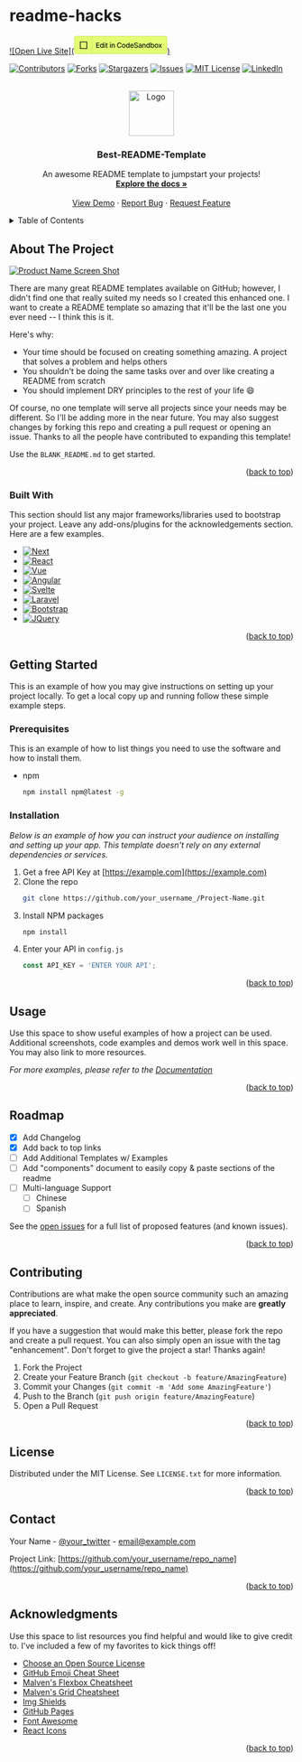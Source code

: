 # readme-hacks

[![Open Live Site](<svg xmlns="http://www.w3.org/2000/svg" width="165" height="32" viewBox="0 0 165 32" fill="none">
<rect width="165" height="32" rx="4" fill="#E3FF73"/>
<rect x="0.5" y="0.5" width="164" height="31" rx="3.5" stroke="black" stroke-opacity="0.1"/>
<line x1="31.5" y1="2.18557e-08" x2="31.5" y2="32" stroke="black" stroke-opacity="0.1"/>
<path fill-rule="evenodd" clip-rule="evenodd" d="M10 10L23 10V23H10V10ZM21.6705 11.3295V21.6705H11.3295V11.3295H21.6705Z" fill="#191919"/>
<path d="M38.9988 21H44.7516V19.8192H40.3704V17.036H44.4009V15.8597H40.3704V13.0898H44.6983V11.9091H38.9988V21ZM48.6013 21.1332C49.8442 21.1332 50.3325 20.3741 50.5722 19.9391H50.6832V21H51.9794V11.9091H50.6521V15.2871H50.5722C50.3325 14.8654 49.8797 14.093 48.6102 14.093C46.9634 14.093 45.7516 15.3936 45.7516 17.6042C45.7516 19.8104 46.9456 21.1332 48.6013 21.1332ZM48.8943 20.0012C47.7091 20.0012 47.0921 18.9581 47.0921 17.5909C47.0921 16.237 47.6958 15.2205 48.8943 15.2205C50.0529 15.2205 50.6743 16.166 50.6743 17.5909C50.6743 19.0247 50.0396 20.0012 48.8943 20.0012ZM53.4987 21H54.8259V14.1818H53.4987V21ZM54.1689 13.1298C54.6262 13.1298 55.0079 12.7747 55.0079 12.3397C55.0079 11.9047 54.6262 11.5451 54.1689 11.5451C53.7073 11.5451 53.33 11.9047 53.33 12.3397C53.33 12.7747 53.7073 13.1298 54.1689 13.1298ZM59.4192 14.1818H58.0209V12.5483H56.6937V14.1818H55.6949V15.2472H56.6937V19.2733C56.6892 20.5117 57.6347 21.111 58.6823 21.0888C59.104 21.0843 59.3881 21.0044 59.5435 20.9467L59.3038 19.8503C59.215 19.8681 59.0507 19.908 58.8377 19.908C58.4071 19.908 58.0209 19.766 58.0209 18.998V15.2472H59.4192V14.1818ZM63.4454 21H64.7727V14.1818H63.4454V21ZM64.1157 13.1298C64.5729 13.1298 64.9547 12.7747 64.9547 12.3397C64.9547 11.9047 64.5729 11.5451 64.1157 11.5451C63.6541 11.5451 63.2768 11.9047 63.2768 12.3397C63.2768 12.7747 63.6541 13.1298 64.1157 13.1298ZM67.5105 16.9517C67.5105 15.8642 68.1763 15.2427 69.0996 15.2427C70.0007 15.2427 70.5467 15.8331 70.5467 16.823V21H71.8739V16.6632C71.8739 14.9764 70.9462 14.093 69.5524 14.093C68.527 14.093 67.8567 14.568 67.5415 15.2915H67.4572V14.1818H66.1832V21H67.5105V16.9517ZM83.8692 14.8654C83.5585 12.9212 82.0359 11.7848 80.1139 11.7848C77.7612 11.7848 76.0256 13.5471 76.0256 16.4545C76.0256 19.362 77.7524 21.1243 80.1139 21.1243C82.1114 21.1243 83.5718 19.8725 83.8692 18.0748L82.4842 18.0703C82.249 19.2333 81.2724 19.8725 80.1227 19.8725C78.5647 19.8725 77.3884 18.6784 77.3884 16.4545C77.3884 14.2484 78.5602 13.0366 80.1272 13.0366C81.2857 13.0366 82.2579 13.6891 82.4842 14.8654H83.8692ZM87.9009 21.1376C89.823 21.1376 91.0792 19.7305 91.0792 17.622C91.0792 15.5002 89.823 14.093 87.9009 14.093C85.9789 14.093 84.7227 15.5002 84.7227 17.622C84.7227 19.7305 85.9789 21.1376 87.9009 21.1376ZM87.9054 20.0234C86.6491 20.0234 86.0632 18.927 86.0632 17.6175C86.0632 16.3125 86.6491 15.2028 87.9054 15.2028C89.1527 15.2028 89.7386 16.3125 89.7386 17.6175C89.7386 18.927 89.1527 20.0234 87.9054 20.0234ZM94.7381 21.1332C95.981 21.1332 96.4692 20.3741 96.7089 19.9391H96.8199V21H98.1161V11.9091H96.7888V15.2871H96.7089C96.4692 14.8654 96.0165 14.093 94.7469 14.093C93.1001 14.093 91.8883 15.3936 91.8883 17.6042C91.8883 19.8104 93.0823 21.1332 94.7381 21.1332ZM95.031 20.0012C93.8458 20.0012 93.2288 18.9581 93.2288 17.5909C93.2288 16.237 93.8325 15.2205 95.031 15.2205C96.1896 15.2205 96.811 16.166 96.811 17.5909C96.811 19.0247 96.1763 20.0012 95.031 20.0012ZM102.574 21.1376C104.061 21.1376 105.113 20.4052 105.415 19.2955L104.159 19.0691C103.919 19.7127 103.342 20.0412 102.587 20.0412C101.451 20.0412 100.687 19.3043 100.652 17.9904H105.499V17.5199C105.499 15.0563 104.025 14.093 102.481 14.093C100.581 14.093 99.3291 15.5401 99.3291 17.6353C99.3291 19.7527 100.563 21.1376 102.574 21.1376ZM100.656 16.9961C100.71 16.0284 101.411 15.1895 102.49 15.1895C103.519 15.1895 104.194 15.9529 104.199 16.9961H100.656ZM111.662 14.2972H112.984C112.944 12.8413 111.657 11.7848 109.811 11.7848C107.986 11.7848 106.588 12.8279 106.588 14.3949C106.588 15.66 107.493 16.4013 108.954 16.7963L110.028 17.0893C111 17.3468 111.75 17.6664 111.75 18.4743C111.75 19.362 110.903 19.948 109.735 19.948C108.679 19.948 107.8 19.4775 107.72 18.4876H106.344C106.433 20.1344 107.707 21.1509 109.744 21.1509C111.879 21.1509 113.109 20.0279 113.109 18.4876C113.109 16.8496 111.648 16.2148 110.494 15.9308L109.606 15.6999C108.896 15.5179 107.951 15.185 107.955 14.315C107.955 13.5426 108.661 12.97 109.78 12.97C110.823 12.97 111.564 13.4583 111.662 14.2972ZM116.25 21.1509C117.378 21.1509 118.013 20.5783 118.266 20.0678H118.319V21H119.615V16.4723C119.615 14.4881 118.053 14.093 116.97 14.093C115.736 14.093 114.599 14.5902 114.155 15.8331L115.403 16.1172C115.598 15.6333 116.095 15.1673 116.987 15.1673C117.844 15.1673 118.283 15.6156 118.283 16.388V16.419C118.283 16.9029 117.786 16.894 116.561 17.036C115.269 17.187 113.947 17.5243 113.947 19.0735C113.947 20.4141 114.954 21.1509 116.25 21.1509ZM116.539 20.0856C115.789 20.0856 115.247 19.7482 115.247 19.0913C115.247 18.381 115.878 18.128 116.646 18.0259C117.076 17.9682 118.097 17.8528 118.288 17.6619V18.5408C118.288 19.3487 117.644 20.0856 116.539 20.0856ZM122.335 16.9517C122.335 15.8642 123.001 15.2427 123.924 15.2427C124.825 15.2427 125.371 15.8331 125.371 16.823V21H126.699V16.6632C126.699 14.9764 125.771 14.093 124.377 14.093C123.352 14.093 122.681 14.568 122.366 15.2915H122.282V14.1818H121.008V21H122.335V16.9517ZM130.656 21.1332C131.899 21.1332 132.387 20.3741 132.627 19.9391H132.738V21H134.034V11.9091H132.707V15.2871H132.627C132.387 14.8654 131.934 14.093 130.665 14.093C129.018 14.093 127.806 15.3936 127.806 17.6042C127.806 19.8104 129 21.1332 130.656 21.1332ZM130.949 20.0012C129.764 20.0012 129.147 18.9581 129.147 17.5909C129.147 16.237 129.75 15.2205 130.949 15.2205C132.108 15.2205 132.729 16.166 132.729 17.5909C132.729 19.0247 132.094 20.0012 130.949 20.0012ZM135.66 21H136.956V19.9391H137.067C137.307 20.3741 137.795 21.1332 139.038 21.1332C140.689 21.1332 141.888 19.8104 141.888 17.6042C141.888 15.3936 140.671 14.093 139.025 14.093C137.759 14.093 137.302 14.8654 137.067 15.2871H136.987V11.9091H135.66V21ZM136.96 17.5909C136.96 16.166 137.582 15.2205 138.741 15.2205C139.943 15.2205 140.547 16.237 140.547 17.5909C140.547 18.9581 139.926 20.0012 138.741 20.0012C137.6 20.0012 136.96 19.0247 136.96 17.5909ZM145.875 21.1376C147.797 21.1376 149.053 19.7305 149.053 17.622C149.053 15.5002 147.797 14.093 145.875 14.093C143.953 14.093 142.697 15.5002 142.697 17.622C142.697 19.7305 143.953 21.1376 145.875 21.1376ZM145.879 20.0234C144.623 20.0234 144.037 18.927 144.037 17.6175C144.037 16.3125 144.623 15.2028 145.879 15.2028C147.127 15.2028 147.713 16.3125 147.713 17.6175C147.713 18.927 147.127 20.0234 145.879 20.0234ZM150.927 14.1818H149.471L151.566 17.5909L149.444 21H150.9L152.431 18.4521L153.967 21H155.419L153.275 17.5909L155.401 14.1818H153.95L152.431 16.8363L150.927 14.1818Z" fill="#191919"/>
</svg>)](#)

<!-- Improved compatibility of back to top link: See: https://github.com/othneildrew/Best-README-Template/pull/73 -->
<a name="readme-top"></a>
<!--
*** Thanks for checking out the Best-README-Template. If you have a suggestion
*** that would make this better, please fork the repo and create a pull request
*** or simply open an issue with the tag "enhancement".
*** Don't forget to give the project a star!
*** Thanks again! Now go create something AMAZING! :D
-->



<!-- PROJECT SHIELDS -->
<!--
*** I'm using markdown "reference style" links for readability.
*** Reference links are enclosed in brackets [ ] instead of parentheses ( ).
*** See the bottom of this document for the declaration of the reference variables
*** for contributors-url, forks-url, etc. This is an optional, concise syntax you may use.
*** https://www.markdownguide.org/basic-syntax/#reference-style-links
-->
[![Contributors][contributors-shield]][contributors-url]
[![Forks][forks-shield]][forks-url]
[![Stargazers][stars-shield]][stars-url]
[![Issues][issues-shield]][issues-url]
[![MIT License][license-shield]][license-url]
[![LinkedIn][linkedin-shield]][linkedin-url]



<!-- PROJECT LOGO -->
<br />
<div align="center">
  <a href="https://github.com/othneildrew/Best-README-Template">
    <img src="images/logo.png" alt="Logo" width="80" height="80">
  </a>

  <h3 align="center">Best-README-Template</h3>

  <p align="center">
    An awesome README template to jumpstart your projects!
    <br />
    <a href="https://github.com/othneildrew/Best-README-Template"><strong>Explore the docs »</strong></a>
    <br />
    <br />
    <a href="https://github.com/othneildrew/Best-README-Template">View Demo</a>
    ·
    <a href="https://github.com/othneildrew/Best-README-Template/issues">Report Bug</a>
    ·
    <a href="https://github.com/othneildrew/Best-README-Template/issues">Request Feature</a>
  </p>
</div>



<!-- TABLE OF CONTENTS -->
<details>
  <summary>Table of Contents</summary>
  <ol>
    <li>
      <a href="#about-the-project">About The Project</a>
      <ul>
        <li><a href="#built-with">Built With</a></li>
      </ul>
    </li>
    <li>
      <a href="#getting-started">Getting Started</a>
      <ul>
        <li><a href="#prerequisites">Prerequisites</a></li>
        <li><a href="#installation">Installation</a></li>
      </ul>
    </li>
    <li><a href="#usage">Usage</a></li>
    <li><a href="#roadmap">Roadmap</a></li>
    <li><a href="#contributing">Contributing</a></li>
    <li><a href="#license">License</a></li>
    <li><a href="#contact">Contact</a></li>
    <li><a href="#acknowledgments">Acknowledgments</a></li>
  </ol>
</details>



<!-- ABOUT THE PROJECT -->
## About The Project

[![Product Name Screen Shot][product-screenshot]](https://example.com)

There are many great README templates available on GitHub; however, I didn't find one that really suited my needs so I created this enhanced one. I want to create a README template so amazing that it'll be the last one you ever need -- I think this is it.

Here's why:
* Your time should be focused on creating something amazing. A project that solves a problem and helps others
* You shouldn't be doing the same tasks over and over like creating a README from scratch
* You should implement DRY principles to the rest of your life :smile:

Of course, no one template will serve all projects since your needs may be different. So I'll be adding more in the near future. You may also suggest changes by forking this repo and creating a pull request or opening an issue. Thanks to all the people have contributed to expanding this template!

Use the `BLANK_README.md` to get started.

<p align="right">(<a href="#readme-top">back to top</a>)</p>



### Built With

This section should list any major frameworks/libraries used to bootstrap your project. Leave any add-ons/plugins for the acknowledgements section. Here are a few examples.

* [![Next][Next.js]][Next-url]
* [![React][React.js]][React-url]
* [![Vue][Vue.js]][Vue-url]
* [![Angular][Angular.io]][Angular-url]
* [![Svelte][Svelte.dev]][Svelte-url]
* [![Laravel][Laravel.com]][Laravel-url]
* [![Bootstrap][Bootstrap.com]][Bootstrap-url]
* [![JQuery][JQuery.com]][JQuery-url]

<p align="right">(<a href="#readme-top">back to top</a>)</p>



<!-- GETTING STARTED -->
## Getting Started

This is an example of how you may give instructions on setting up your project locally.
To get a local copy up and running follow these simple example steps.

### Prerequisites

This is an example of how to list things you need to use the software and how to install them.
* npm
  ```sh
  npm install npm@latest -g
  ```

### Installation

_Below is an example of how you can instruct your audience on installing and setting up your app. This template doesn't rely on any external dependencies or services._

1. Get a free API Key at [https://example.com](https://example.com)
2. Clone the repo
   ```sh
   git clone https://github.com/your_username_/Project-Name.git
   ```
3. Install NPM packages
   ```sh
   npm install
   ```
4. Enter your API in `config.js`
   ```js
   const API_KEY = 'ENTER YOUR API';
   ```

<p align="right">(<a href="#readme-top">back to top</a>)</p>



<!-- USAGE EXAMPLES -->
## Usage

Use this space to show useful examples of how a project can be used. Additional screenshots, code examples and demos work well in this space. You may also link to more resources.

_For more examples, please refer to the [Documentation](https://example.com)_

<p align="right">(<a href="#readme-top">back to top</a>)</p>



<!-- ROADMAP -->
## Roadmap

- [x] Add Changelog
- [x] Add back to top links
- [ ] Add Additional Templates w/ Examples
- [ ] Add "components" document to easily copy & paste sections of the readme
- [ ] Multi-language Support
    - [ ] Chinese
    - [ ] Spanish

See the [open issues](https://github.com/othneildrew/Best-README-Template/issues) for a full list of proposed features (and known issues).

<p align="right">(<a href="#readme-top">back to top</a>)</p>



<!-- CONTRIBUTING -->
## Contributing

Contributions are what make the open source community such an amazing place to learn, inspire, and create. Any contributions you make are **greatly appreciated**.

If you have a suggestion that would make this better, please fork the repo and create a pull request. You can also simply open an issue with the tag "enhancement".
Don't forget to give the project a star! Thanks again!

1. Fork the Project
2. Create your Feature Branch (`git checkout -b feature/AmazingFeature`)
3. Commit your Changes (`git commit -m 'Add some AmazingFeature'`)
4. Push to the Branch (`git push origin feature/AmazingFeature`)
5. Open a Pull Request

<p align="right">(<a href="#readme-top">back to top</a>)</p>



<!-- LICENSE -->
## License

Distributed under the MIT License. See `LICENSE.txt` for more information.

<p align="right">(<a href="#readme-top">back to top</a>)</p>



<!-- CONTACT -->
## Contact

Your Name - [@your_twitter](https://twitter.com/your_username) - email@example.com

Project Link: [https://github.com/your_username/repo_name](https://github.com/your_username/repo_name)

<p align="right">(<a href="#readme-top">back to top</a>)</p>



<!-- ACKNOWLEDGMENTS -->
## Acknowledgments

Use this space to list resources you find helpful and would like to give credit to. I've included a few of my favorites to kick things off!

* [Choose an Open Source License](https://choosealicense.com)
* [GitHub Emoji Cheat Sheet](https://www.webpagefx.com/tools/emoji-cheat-sheet)
* [Malven's Flexbox Cheatsheet](https://flexbox.malven.co/)
* [Malven's Grid Cheatsheet](https://grid.malven.co/)
* [Img Shields](https://shields.io)
* [GitHub Pages](https://pages.github.com)
* [Font Awesome](https://fontawesome.com)
* [React Icons](https://react-icons.github.io/react-icons/search)

<p align="right">(<a href="#readme-top">back to top</a>)</p>



<!-- MARKDOWN LINKS & IMAGES -->
<!-- https://www.markdownguide.org/basic-syntax/#reference-style-links -->
[contributors-shield]: https://img.shields.io/github/contributors/othneildrew/Best-README-Template.svg?style=for-the-badge
[contributors-url]: https://github.com/othneildrew/Best-README-Template/graphs/contributors
[forks-shield]: https://img.shields.io/github/forks/othneildrew/Best-README-Template.svg?style=for-the-badge
[forks-url]: https://github.com/othneildrew/Best-README-Template/network/members
[stars-shield]: https://img.shields.io/github/stars/othneildrew/Best-README-Template.svg?style=for-the-badge
[stars-url]: https://github.com/othneildrew/Best-README-Template/stargazers
[issues-shield]: https://img.shields.io/github/issues/othneildrew/Best-README-Template.svg?style=for-the-badge
[issues-url]: https://github.com/othneildrew/Best-README-Template/issues
[license-shield]: https://img.shields.io/github/license/othneildrew/Best-README-Template.svg?style=for-the-badge
[license-url]: https://github.com/othneildrew/Best-README-Template/blob/master/LICENSE.txt
[linkedin-shield]: https://img.shields.io/badge/-LinkedIn-black.svg?style=for-the-badge&logo=linkedin&colorB=555
[linkedin-url]: https://linkedin.com/in/othneildrew
[product-screenshot]: images/screenshot.png
[Next.js]: https://img.shields.io/badge/next.js-000000?style=for-the-badge&logo=nextdotjs&logoColor=white
[Next-url]: https://nextjs.org/
[React.js]: https://img.shields.io/badge/React-20232A?style=for-the-badge&logo=react&logoColor=61DAFB
[React-url]: https://reactjs.org/
[Vue.js]: https://img.shields.io/badge/Vue.js-35495E?style=for-the-badge&logo=vuedotjs&logoColor=4FC08D
[Vue-url]: https://vuejs.org/
[Angular.io]: https://img.shields.io/badge/Angular-DD0031?style=for-the-badge&logo=angular&logoColor=white
[Angular-url]: https://angular.io/
[Svelte.dev]: https://img.shields.io/badge/Svelte-4A4A55?style=for-the-badge&logo=svelte&logoColor=FF3E00
[Svelte-url]: https://svelte.dev/
[Laravel.com]: https://img.shields.io/badge/Laravel-FF2D20?style=for-the-badge&logo=laravel&logoColor=white
[Laravel-url]: https://laravel.com
[Bootstrap.com]: https://img.shields.io/badge/Bootstrap-563D7C?style=for-the-badge&logo=bootstrap&logoColor=white
[Bootstrap-url]: https://getbootstrap.com
[JQuery.com]: https://img.shields.io/badge/jQuery-0769AD?style=for-the-badge&logo=jquery&logoColor=white
[JQuery-url]: https://jquery.com 
